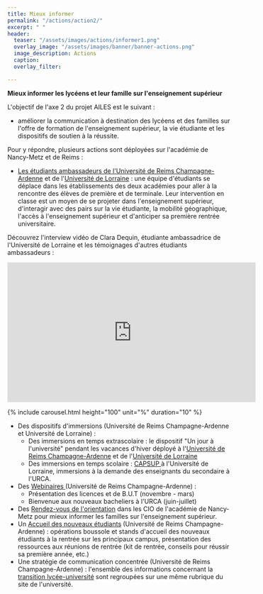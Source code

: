 ```yaml
---
title: Mieux informer
permalink: "/actions/action2/"
excerpt: " "
header:
  teaser: "/assets/images/actions/informer1.png"
  overlay_image: "/assets/images/banner/banner-actions.png"
  image_description: Actions
  caption: 
  overlay_filter: 

---
```

**Mieux informer les lycéens et leur famille sur l'enseignement supérieur**  
  
L'objectif de l'axe 2 du projet AILES est le suivant : 

* améliorer la communication à destination des lycéens et des familles sur l'offre de formation de l'enseignement supérieur, la vie étudiante et les dispositifs de soutien à la réussite. 

Pour y répondre, plusieurs actions sont déployées sur l'académie de Nancy-Metz et de Reims : 

* [Les étudiants ambassadeurs de l'Université de Reims Champagne-Ardenne](https://www.univ-reims.fr/orientation-et-insertion/transition-lycee-universite/ressources-pour-les-equipes-pedagogiques/les-etudiants-ambassadeurs-de-l-urca/ambassadeurs,25609,42335.html) et de l'[Université de Lorraine](https://www.univ-lorraine.fr/orientation-insertion-professionnelle/wp-content/uploads/sites/7/2021/05/Flyer-ambassadeurs-07-05-2021.pdf) : une équipe d'étudiants se déplace dans les établissements des deux académies pour aller à la rencontre des élèves de première et de terminale. Leur intervention en classe est un moyen de se projeter dans l'enseignement supérieur, d'interagir avec des pairs sur la vie étudiante, la mobilité géographique, l'accès à l'enseignement supérieur et d'anticiper sa première rentrée universitaire. 

Découvrez l'interview vidéo de Clara Dequin, étudiante ambassadrice de l'Université de Lorraine et les témoignages d'autres étudiants ambassadeurs :

<iframe width="560" height="315" src="https://www.youtube.com/embed/k5QVsiozqFQ" frameborder="0" allow="accelerometer; autoplay; clipboard-write; encrypted-media; gyroscope; picture-in-picture" allowfullscreen></iframe>

<!-- <figure class="third">
<figcaption><i>Cliquer sur une vignette pour afficher les témoignages</i></figcaption>
<a href="/ailes/assets/images/bulles/tem1.jpg"><img src="/ailes/assets/images/bulles/tem1.jpg"></a>
<a href="/ailes/assets/images/bulles/tem2.jpg"><img src="/ailes/assets/images/bulles/tem2.jpg"></a>
<a href="/ailes/assets/images/bulles/tem3.jpg"><img src="/ailes/assets/images/bulles/tem3.jpg"></a>
<a href="/ailes/assets/images/bulles/tem4.jpg"><img src="/ailes/assets/images/bulles/tem4.jpg"></a>
</figure>

OU
\-->

{% include carousel.html height="100" unit="%" duration="10" %}

* Des dispositifs d'immersions (Université de Reims Champagne-Ardenne et Université de Lorraine) : 
  * Des immersions en temps extrascolaire : le dispositif "Un jour à l'université" pendant les vacances d'hiver déployé à l'[Université de Reims Champagne-Ardenne](https://www.univ-reims.fr/orientation-et-insertion/transition-lycee-universite/immersion-un-jour-a-l-universite/un-jour-a-l-universite,25687,42344.html) et de l'[Université de Lorraine](https://www.univ-lorraine.fr/orientation-insertion-professionnelle/vous-etes-lyceen-ne/)
  * Des immersions en temps scolaire : [CAPSUP ](https://factuel.univ-lorraine.fr/node/19443)à l'Université de Lorraine, immersions à la demande des enseignants du secondaire à l'URCA.  
* Des [Webinaires ](https://www.univ-reims.fr/orientation-et-insertion/transition-lycee-universite/avant-votre-rentree-a-l-urca/webinaires-transition-lycee-universite/webinaires-transition-lycee-universite,26394,43290.html)(Université de Reims Champagne-Ardenne) : 
  * Présentation des licences et de B.U.T (novembre - mars) 
  * Bienvenue aux nouveaux bacheliers à l'URCA (juin-juillet) 
* Des [Rendez-vous de l'orientation](https://www.projetailes.com/posts/2023/petit-dejeuner-de-l-orientation-pour-les-parents-d-eleve-de-1ere-et-de-terminale-du-toulois/) dans les CIO de l'académie de Nancy-Metz pour mieux informer les familles sur l'enseignement supérieur. 
* Un [Accueil des nouveaux étudiants](https://www.univ-reims.fr/orientation-et-insertion/transition-lycee-universite/kit-de-rentree/accueil-des-nouveaux-etudiants/accueil-des-nouveaux-etudiants-a-l-urca,26246,43099.html) (Université de Reims Champagne-Ardenne) : opérations boussole et stands d'accueil des nouveaux étudiants à la rentrée sur les principaux campus, présentation des ressources aux réunions de rentrée (kit de rentrée, conseils pour réussir sa première année, etc.) 
* Une stratégie de communication concentrée (Université de Reims Champagne-Ardenne) : l'ensemble des informations concernant la [transition lycée-université](https://www.univ-reims.fr/orientation-et-insertion/transition-lycee-universite/transition-lycee-universite,25116,43043.html) sont regroupées sur une même rubrique du site de l'université. 